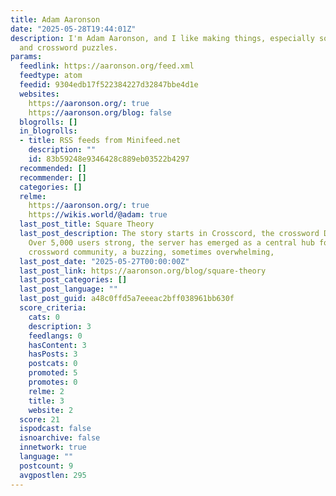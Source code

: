 ```yaml
---
title: Adam Aaronson
date: "2025-05-28T19:44:01Z"
description: I'm Adam Aaronson, and I like making things, especially software, music,
  and crossword puzzles.
params:
  feedlink: https://aaronson.org/feed.xml
  feedtype: atom
  feedid: 9304edb17f522384227d32847bbe4d1e
  websites:
    https://aaronson.org/: true
    https://aaronson.org/blog: false
  blogrolls: []
  in_blogrolls:
  - title: RSS feeds from Minifeed.net
    description: ""
    id: 83b59248e9346428c889eb03522b4297
  recommended: []
  recommender: []
  categories: []
  relme:
    https://aaronson.org/: true
    https://wikis.world/@adam: true
  last_post_title: Square Theory
  last_post_description: The story starts in Crosscord, the crossword Discord server.
    Over 5,000 users strong, the server has emerged as a central hub for the online
    crossword community, a buzzing, sometimes overwhelming,
  last_post_date: "2025-05-27T00:00:00Z"
  last_post_link: https://aaronson.org/blog/square-theory
  last_post_categories: []
  last_post_language: ""
  last_post_guid: a48c0ffd5a7eeeac2bff038961bb630f
  score_criteria:
    cats: 0
    description: 3
    feedlangs: 0
    hasContent: 3
    hasPosts: 3
    postcats: 0
    promoted: 5
    promotes: 0
    relme: 2
    title: 3
    website: 2
  score: 21
  ispodcast: false
  isnoarchive: false
  innetwork: true
  language: ""
  postcount: 9
  avgpostlen: 295
---
```

